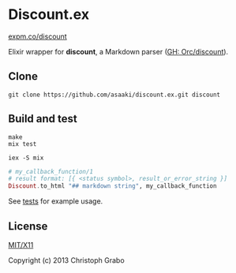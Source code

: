 # Discount.ex

[expm.co/discount](http://expm.co/discount)

Elixir wrapper for **discount**, a Markdown parser ([GH: Orc/discount](https://github.com/Orc/discount)).



## Clone

```shell
git clone https://github.com/asaaki/discount.ex.git discount
```



## Build and test

```shell
make
mix test
```

```shell
iex -S mix
```

```elixir
# my_callback_function/1
# result format: [{ <status symbol>, result_or_error_string }]
Discount.to_html "## markdown string", my_callback_function
```


See [tests](./test/discount_test.exs) for example usage.


## License

[MIT/X11](./LICENSE)

Copyright (c) 2013 Christoph Grabo

